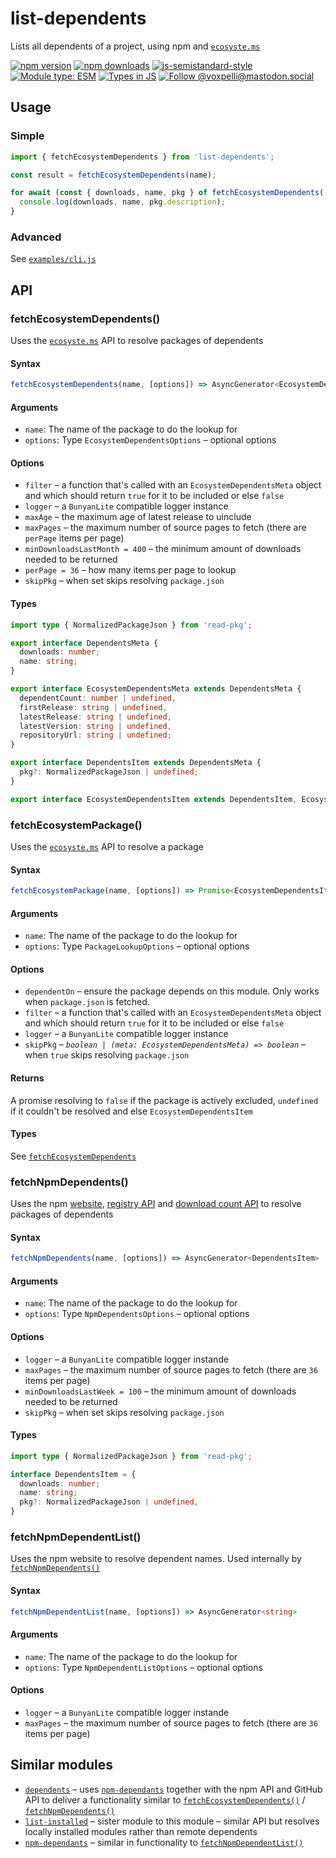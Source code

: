 # list-dependents

Lists all dependents of a project, using npm and [`ecosyste.ms`](https://ecosyste.ms/)

[![npm version](https://img.shields.io/npm/v/list-dependents.svg?style=flat)](https://www.npmjs.com/package/list-dependents)
[![npm downloads](https://img.shields.io/npm/dm/list-dependents.svg?style=flat)](https://www.npmjs.com/package/list-dependents)
[![js-semistandard-style](https://img.shields.io/badge/code%20style-semistandard-brightgreen.svg)](https://github.com/voxpelli/eslint-config)
[![Module type: ESM](https://img.shields.io/badge/module%20type-esm-brightgreen)](https://github.com/voxpelli/badges-cjs-esm)
[![Types in JS](https://img.shields.io/badge/types_in_js-yes-brightgreen)](https://github.com/voxpelli/types-in-js)
[![Follow @voxpelli@mastodon.social](https://img.shields.io/mastodon/follow/109247025527949675?domain=https%3A%2F%2Fmastodon.social&style=social)](https://mastodon.social/@voxpelli)

## Usage

### Simple

```javascript
import { fetchEcosystemDependents } from 'list-dependents';

const result = fetchEcosystemDependents(name);

for await (const { downloads, name, pkg } of fetchEcosystemDependents('npm-run-all2')) {
  console.log(downloads, name, pkg.description);
}
```

### Advanced

See [`examples/cli.js`](./examples/cli.js)

## API

### fetchEcosystemDependents()

Uses the [`ecosyste.ms`](https://ecosyste.ms/) API to resolve packages of dependents

#### Syntax

```ts
fetchEcosystemDependents(name, [options]) => AsyncGenerator<EcosystemDependentsItem>
```

#### Arguments

* `name`: The name of the package to do the lookup for
* `options`: Type `EcosystemDependentsOptions` – optional options

#### Options

* `filter` – a function that's called with an `EcosystemDependentsMeta` object and which should return `true` for it to be included or else `false`
* `logger` – a `BunyanLite` compatible logger instance
* `maxAge` – the maximum age of latest release to uinclude
* `maxPages` – the maximum number of source pages to fetch (there are `perPage` items per page)
* `minDownloadsLastMonth = 400` – the minimum amount of downloads needed to be returned
* `perPage = 36` – how many items per page to lookup
* `skipPkg` – when set skips resolving `package.json`

#### Types

```ts
import type { NormalizedPackageJson } from 'read-pkg';

export interface DependentsMeta {
  downloads: number;
  name: string;
}

export interface EcosystemDependentsMeta extends DependentsMeta {
  dependentCount: number | undefined,
  firstRelease: string | undefined,
  latestRelease: string | undefined,
  latestVersion: string | undefined,
  repositoryUrl: string | undefined;
}

export interface DependentsItem extends DependentsMeta {
  pkg?: NormalizedPackageJson | undefined;
}

export interface EcosystemDependentsItem extends DependentsItem, EcosystemDependentsMeta {}
```

### fetchEcosystemPackage()

Uses the [`ecosyste.ms`](https://ecosyste.ms/) API to resolve a package

#### Syntax

```ts
fetchEcosystemPackage(name, [options]) => Promise<EcosystemDependentsItem|false|undefined>
```

#### Arguments

* `name`: The name of the package to do the lookup for
* `options`: Type `PackageLookupOptions` – optional options

#### Options

* `dependentOn` – ensure the package depends on this module. Only works when `package.json` is fetched.
* `filter` – a function that's called with an `EcosystemDependentsMeta` object and which should return `true` for it to be included or else `false`
* `logger` – a `BunyanLite` compatible logger instance
* `skipPkg` – _`boolean | (meta: EcosystemDependentsMeta) => boolean`_ – when `true` skips resolving `package.json`

#### Returns

A promise resolving to `false` if the package is actively excluded, `undefined` if it couldn't be resolved and else `EcosystemDependentsItem`

#### Types

See [`fetchEcosystemDependents`](#fetchecosystemdependents)

### fetchNpmDependents()

Uses the npm [website](https://www.npmjs.com/browse/depended/c8), [registry API](https://github.com/npm/registry/blob/master/docs/REGISTRY-API.md#getpackageversion) and [download count API](https://github.com/npm/registry/blob/master/docs/download-counts.md) to resolve packages of dependents

#### Syntax

```ts
fetchNpmDependents(name, [options]) => AsyncGenerator<DependentsItem>
```

#### Arguments

* `name`: The name of the package to do the lookup for
* `options`: Type `NpmDependentsOptions` – optional options

#### Options

* `logger` – a `BunyanLite` compatible logger instande
* `maxPages` – the maximum number of source pages to fetch (there are `36` items per page)
* `minDownloadsLastWeek = 100` – the minimum amount of downloads needed to be returned
* `skipPkg` – when set skips resolving `package.json`

#### Types

```ts
import type { NormalizedPackageJson } from 'read-pkg';

interface DependentsItem = {
  downloads: number;
  name: string;
  pkg?: NormalizedPackageJson | undefined,
}
```

### fetchNpmDependentList()

Uses the npm website to resolve dependent names. Used internally by [`fetchNpmDependents()`](#fetchnpmdependents)

#### Syntax

```ts
fetchNpmDependentList(name, [options]) => AsyncGenerator<string>
```

#### Arguments

* `name`: The name of the package to do the lookup for
* `options`: Type `NpmDependentListOptions` – optional options

#### Options

* `logger` – a `BunyanLite` compatible logger instande
* `maxPages` – the maximum number of source pages to fetch (there are `36` items per page)

## Similar modules

* [`dependents`](https://github.com/pkgjs/dependents) – uses [`npm-dependants`](https://github.com/juliangruber/npm-dependants) together with the npm API and GitHub API to deliver a functionality similar to [`fetchEcosystemDependents()`](#fetchecosystemdependents) / [`fetchNpmDependents()`](#fetchnpmdependents)
* [`list-installed`](https://github.com/voxpelli/list-installed) – sister module to this module – similar API but resolves locally installed modules rather than remote dependents
* [`npm-dependants`](https://github.com/juliangruber/npm-dependants) – similar in functionality to [`fetchNpmDependentList()`](#fetchnpmdependentlist)

<!-- ## See also

* [Announcement blog post](#)
* [Announcement tweet](#) -->
